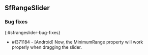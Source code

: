 ## SfRangeSlider

### Bug fixes
{:#sfrangeslider-bug-fixes}

* \#I371184 - [Android] Now, the MinimumRange property will work properly when dragging the slider.